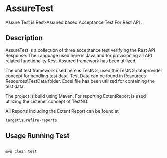 # AssureTest

Assure Test is Rest-Assured based Acceptance Test For Rest API .

## Description

AssureTest is a collection of three acceptance test verifying the Rest API Response. The Language used here is Java and for provisioning all API related functionality Rest-Assured framework has been utilized.

The unit test framework used here is TestNG, used the TestNG dataprovider concept for handling test data. Test Data can be found in Resources Resources\TestData folder. Excel file has been utilized for containing the test data.

The project is build using Maven. For reporting ExtentReport is used utilizing the Listener concept of TestNG.

All Reports Including the Extent Report can be found at

```bash
target\surefire-reports
```

## Usage Running Test

```maven

mvn clean test
```

